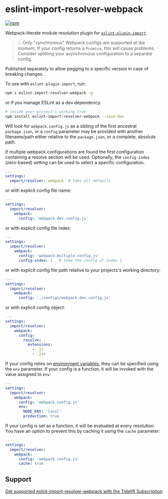 # eslint-import-resolver-webpack

[![npm](https://img.shields.io/npm/v/eslint-import-resolver-webpack.svg)](https://www.npmjs.com/package/eslint-import-resolver-webpack)

Webpack-literate module resolution plugin for [`eslint-plugin-import`](https://www.npmjs.com/package/eslint-plugin-import).

> :boom: Only "synchronous" Webpack configs are supported at the moment.
> If your config returns a `Promise`, this will cause problems.
> Consider splitting your asynchronous configuration to a separate config.

Published separately to allow pegging to a specific version in case of breaking
changes.

To use with `eslint-plugin-import`, run:

```sh
npm i eslint-import-resolver-webpack -g
```

or if you manage ESLint as a dev dependency:

```sh
# inside your project's working tree
npm install eslint-import-resolver-webpack --save-dev
```

Will look for `webpack.config.js` as a sibling of the first ancestral `package.json`,
or a `config` parameter may be provided with another filename/path either relative to the
`package.json`, or a complete, absolute path.

If multiple webpack configurations are found the first configuration containing a resolve section will be used. Optionally, the `config-index` (zero-based) setting can be used to select a specific configuration.

```yaml
---
settings:
  import/resolver: webpack  # take all defaults
```

or with explicit config file name:

```yaml
---
settings:
  import/resolver:
    webpack:
      config: 'webpack.dev.config.js'
```

or with explicit config file index:

```yaml
---
settings:
  import/resolver:
    webpack:
      config: 'webpack.multiple.config.js'
      config-index: 1   # take the config at index 1
```

or with explicit config file path relative to your projects's working directory:

```yaml
---
settings:
  import/resolver:
    webpack:
      config: './configs/webpack.dev.config.js'
```

or with explicit config object:

```yaml
---
settings:
  import/resolver:
    webpack:
      config:
        resolve:
          extensions:
            - .js
            - .jsx
```

If your config relies on [environment variables](https://webpack.js.org/guides/environment-variables/), they can be specified using the `env` parameter.  If your config is a function, it will be invoked with the value assigned to `env`:

```yaml
---
settings:
  import/resolver:
    webpack:
      config: 'webpack.config.js'
      env:
        NODE_ENV: 'local'
        production: true
```

If your config is set as a function, it will be evaluated at every resolution. You have an option to prevent this by caching it using the `cache` parameter:

```yaml
---
settings:
  import/resolver:
    webpack:
      config: 'webpack.config.js'
      cache: true
```

## Support

[Get supported eslint-import-resolver-webpack with the Tidelift Subscription](https://tidelift.com/subscription/pkg/npm-eslint-import-resolver-webpack?utm_source=npm-eslint-import-resolver-webpack&utm_medium=referral&utm_campaign=readme)
